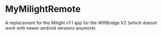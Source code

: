 # MyMilightRemote
A replacement for the Milight v1.1 app for the WifiBridge V2 (which doesnt work with newer android versions anymore)
